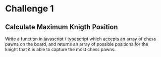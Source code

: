 # Challenge 1
## Calculate Maximum Knigth Position

Write a function in javascript / typescript which accepts an array of chess pawns on
the board, and returns an array of possible positions for the knight that it is able to
capture the most chess pawns.
